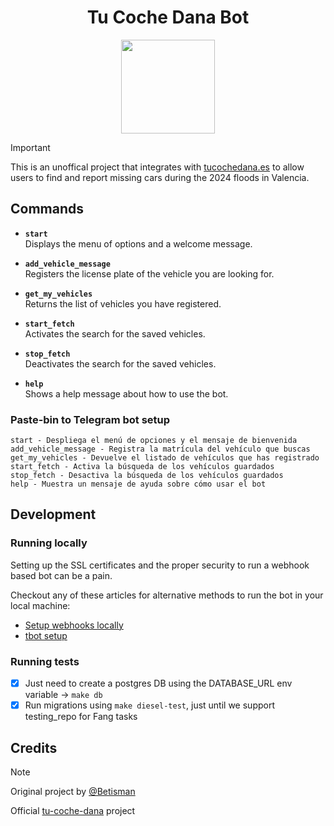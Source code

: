 <div align="center">

<h1><b>Tu Coche Dana Bot</b></h1>

<a href="https://t.me/TuCocheDanaBot" alt="Checkout on Telegram">
        <img width=150 src="https://img.shields.io/badge/-telegram-red?color=white&logo=telegram&logoColor=black"/></a>

</div>

> [!IMPORTANT]
> This is an unoffical project that integrates with [tucochedana.es](https://tucochedana.es/) to allow users to find and report missing cars during the 2024 floods in Valencia.
## Commands


- **`start`**  
  Displays the menu of options and a welcome message.

- **`add_vehicle_message`**  
  Registers the license plate of the vehicle you are looking for.

- **`get_my_vehicles`**  
  Returns the list of vehicles you have registered.

- **`start_fetch`**  
  Activates the search for the saved vehicles.

- **`stop_fetch`**  
  Deactivates the search for the saved vehicles.

- **`help`**  
  Shows a help message about how to use the bot.


### Paste-bin to Telegram bot setup

```text
start - Despliega el menú de opciones y el mensaje de bienvenida
add_vehicle_message - Registra la matrícula del vehículo que buscas
get_my_vehicles - Devuelve el listado de vehículos que has registrado
start_fetch - Activa la búsqueda de los vehículos guardados
stop_fetch - Desactiva la búsqueda de los vehículos guardados
help - Muestra un mensaje de ayuda sobre cómo usar el bot
```

## Development

### Running locally

Setting up the SSL certificates and the proper security to run a webhook based bot can be a pain.

Checkout any of these articles for alternative methods to run the bot in your local machine:
  - [Setup webhooks locally]((https://www.bafonins.xyz/articles/telegram-bot-local-testing/#the-problem-with-setwebhook))
  - [tbot setup](https://gitlab.com/SnejUgal/tbot/-/wikis/How-to/How-to-use-webhooks#configuring-your-server)


### Running tests

- [x] Just need to create a postgres DB using the DATABASE_URL env variable -> `make db`
- [x] Run migrations using `make diesel-test`, just until we support testing_repo for Fang tasks

## Credits
> [!NOTE]
> Original project by [@Betisman](https://t.me/tucochedanachecker_bot)
> 
> Official [tu-coche-dana](https://tucochedana.es) project